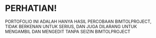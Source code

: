# PERHATIAN!
PORTOFOLIO INI ADALAH HANYA HASIL PERCOBAAN BIMTOLPROJECT, TIDAK BERKENAN UNTUK SERIUS, DAN JUGA DILARANG UNTUK MENGAMBIL DAN MENGEDIT TANPA SEIZIN BIMTOLPROJECT
